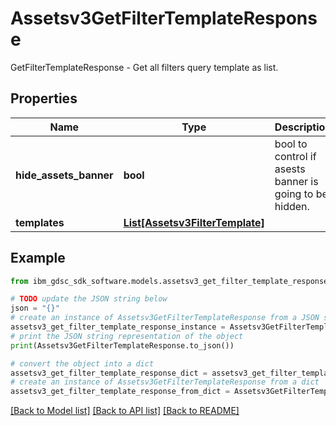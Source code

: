 # Assetsv3GetFilterTemplateResponse

GetFilterTemplateResponse - Get all filters query template as list.

## Properties

Name | Type | Description | Notes
------------ | ------------- | ------------- | -------------
**hide_assets_banner** | **bool** | bool to control if asests banner is going to be hidden. | [optional] 
**templates** | [**List[Assetsv3FilterTemplate]**](Assetsv3FilterTemplate.md) |  | [optional] 

## Example

```python
from ibm_gdsc_sdk_software.models.assetsv3_get_filter_template_response import Assetsv3GetFilterTemplateResponse

# TODO update the JSON string below
json = "{}"
# create an instance of Assetsv3GetFilterTemplateResponse from a JSON string
assetsv3_get_filter_template_response_instance = Assetsv3GetFilterTemplateResponse.from_json(json)
# print the JSON string representation of the object
print(Assetsv3GetFilterTemplateResponse.to_json())

# convert the object into a dict
assetsv3_get_filter_template_response_dict = assetsv3_get_filter_template_response_instance.to_dict()
# create an instance of Assetsv3GetFilterTemplateResponse from a dict
assetsv3_get_filter_template_response_from_dict = Assetsv3GetFilterTemplateResponse.from_dict(assetsv3_get_filter_template_response_dict)
```
[[Back to Model list]](../README.md#documentation-for-models) [[Back to API list]](../README.md#documentation-for-api-endpoints) [[Back to README]](../README.md)


